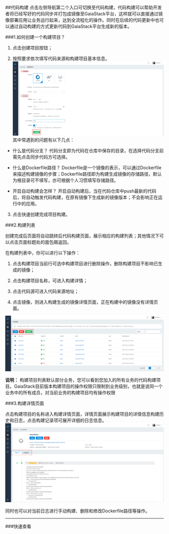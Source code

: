 ##代码构建
点击左侧导航第二个入口可切换至代码构建，代码构建可以帮助开发者将已经写好的代码同步并打包成镜像至GaiaStack平台，这样就可以直接通过镜像部署应用让业务运行起来，达到全流程化的操作。同时在后续的代码更新中也可以通过自动构建的方式更新代码到GaiaStack平台生成新的版本。

###1.如何创建一个构建项目？

1. 点击创建项目按钮；

2.  按照要求依次填写代码来源和构建项目基本信息。
![](/assets/4.png)
  其中常遇到的问题有以下几点：
 * 什么是代码分支？
       代码分支即为代码在仓库中保存的目录，在选择代码分支前需先点击同步代码方可选择。

 * 什么是Dockerfile路径？
Dockerfile是一个镜像的表示，可以通过Dockerfile来描述构建镜像的步骤；Dockerfile路径即为构建生成镜像的存储路径，默认为根目录可不填写，亦可根据个人习惯填写存储路径。

 * 开启自动构建会怎样？
开启自动构建后，当在代码仓库中push最新的代码后，将自动触发代码构建，在原有镜像下生成新的镜像版本；不会影响正在运行中的应用。
3. 点击快速创建完成项目构建。

###2.构建列表

创建完成后页面将自动跳转后代码构建页面，展示相应的构建列表；其他情况下可以点击页面标题处的面包屑返回。


在构建列表中，你可以进行以下操作：

1. 点击构建项目当前行可选中构建项目进行删除操作，删除构建项目不影响已生成的镜像；

2. 点击构建项目名称，可进入构建详情；

3. 点击代码源可进入代码来源地址；

4. 点击镜像，则进入构建生成的镜像详情页面，正在构建中的镜像没有详情页面。

![](/assets/5.png)



**说明：**
构建项目列表默认部分业务，您可以看到您加入的所有业务的代码构建项目。GaiaStack目前版本构建项目的操作权限只限制到业务级别，也就是说同一个业务中的所有成员，对当前业务的构建项目均有操作权限

 

###3.构建详情页面

点击构建项目的名称进入构建详情页面，详情页面展示构建项目的详情信息构建历史和日志，点击构建记录项可展开详细的日志信息。
![](/assets/206.png)

同时也可以对当前日志进行手动构建、删除和修改Dockerfile路径等操作。
***
###快速查看

